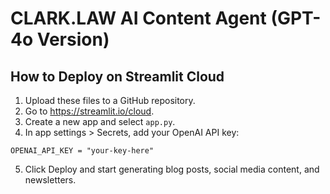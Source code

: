 # CLARK.LAW AI Content Agent (GPT-4o Version)
## How to Deploy on Streamlit Cloud

1. Upload these files to a GitHub repository.
2. Go to https://streamlit.io/cloud.
3. Create a new app and select `app.py`.
4. In app settings > Secrets, add your OpenAI API key:

```
OPENAI_API_KEY = "your-key-here"
```

5. Click Deploy and start generating blog posts, social media content, and newsletters.
